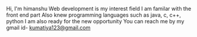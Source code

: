 Hi, I'm himanshu
Web development is my interest field
I am familar with the front end part
Also knew programming languages such as java, c, c++, python
I am also ready for the new opportunity
You can reach me by my gmail id- kumatiya123@gmail.com
